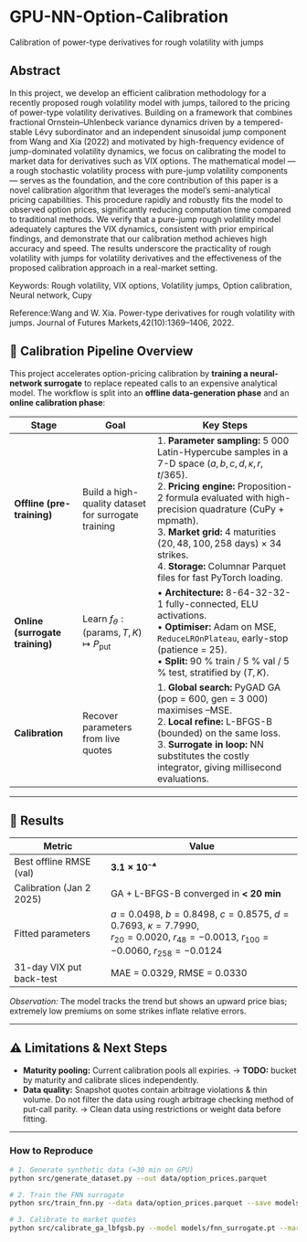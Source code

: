 # GPU-NN-Option-Calibration
Calibration of power-type derivatives for rough volatility with jumps

##  Abstract

In this project, we develop an efficient calibration methodology for a recently proposed rough volatility model with jumps, tailored to the pricing of power-type volatility derivatives. Building on a framework that combines fractional Ornstein–Uhlenbeck variance dynamics driven by a tempered-stable Lévy subordinator and an independent sinusoidal jump component from Wang and Xia (2022) and motivated by high-frequency evidence of jump-dominated volatility dynamics, we focus on calibrating the model to market data for derivatives such as VIX  options. The mathematical model — a rough stochastic volatility process with pure-jump volatility components — serves as the foundation, and the core contribution of this paper is a novel calibration algorithm that leverages the model’s semi-analytical pricing capabilities. This procedure rapidly and robustly fits the model to observed option prices, significantly reducing computation time compared to traditional methods. We verify that a pure-jump rough volatility model adequately captures the VIX dynamics, consistent with prior empirical findings, and demonstrate that our calibration method achieves high accuracy and speed. The results underscore the practicality of rough volatility with jumps for volatility derivatives and the effectiveness of the proposed calibration approach in a real-market setting.

Keywords: Rough volatility, VIX options, Volatility jumps, Option calibration, Neural network, Cupy

Reference:Wang and W. Xia. Power-type derivatives for rough volatility with jumps. Journal of Futures Markets,42(10):1369–1406, 2022.

## 🔧 Calibration Pipeline Overview

This project accelerates option-pricing calibration by **training a neural‐network surrogate** to replace repeated calls to an expensive analytical model. The workflow is split into an **offline data-generation phase** and an **online calibration phase**:

| Stage                           | Goal                                                       | Key Steps                                                                                                                                                                                                                                                                                                                                                             |
| ------------------------------- | ---------------------------------------------------------- | --------------------------------------------------------------------------------------------------------------------------------------------------------------------------------------------------------------------------------------------------------------------------------------------------------------------------------------------------------------------- |
| **Offline (pre-training)**      | Build a high-quality dataset <br>for surrogate training    | 1. **Parameter sampling:** 5 000 Latin-Hypercube samples in a 7-D space  $(a,b,c,d,\kappa,r,t/365)$. <br>2. **Pricing engine:** Proposition-2 formula evaluated with high-precision quadrature (CuPy + mpmath). <br>3. **Market grid:** 4 maturities $(20,48,100,258\text{ days})$ × 34 strikes. <br>4. **Storage:** Columnar Parquet files for fast PyTorch loading. |
| **Online (surrogate training)** | Learn $f_\theta:(\text{params},T,K)\mapsto P_{\text{put}}$ | • **Architecture:** 8-64-32-32-1 fully-connected, ELU activations. <br>• **Optimiser:** Adam on MSE, `ReduceLROnPlateau`, early-stop (patience = 25). <br>• **Split:** 90 % train / 5 % val / 5 % test, stratified by $(T,K)$.                                                                                                                                        |
| **Calibration**                 | Recover parameters from live quotes                        | 1. **Global search:** PyGAD GA (pop = 600, gen = 3 000) maximises –MSE. <br>2. **Local refine:** L-BFGS-B (bounded) on the same loss. <br>3. **Surrogate in loop:** NN substitutes the costly integrator, giving millisecond evaluations.                                                                                                                             |

---

## 🚀 Results

| Metric                   | Value                                                                                                                                               |
| ------------------------ | --------------------------------------------------------------------------------------------------------------------------------------------------- |
| Best offline RMSE (val)  | **3.1 × 10⁻⁴**                                                                                                                                      |
| Calibration (Jan 2 2025) | GA + L-BFGS-B converged in **< 20 min**                                                                                                               |
| Fitted parameters        | $a=0.0498$, $b=0.8498$, $c=0.8575$, $d=0.7693$, $\kappa=7.7990$,<br>$r_{20} = 0.0020$, $r_{48} = -0.0013$, $r_{100} = -0.0060$, $r_{258} = -0.0124$ |
| 31-day VIX put back-test | MAE = 0.0329, RMSE = 0.0330                                                                                                          |

*Observation:* The model tracks the trend but shows an upward price bias; extremely low premiums on some strikes inflate relative errors.

---

## ⚠️ Limitations & Next Steps

* **Maturity pooling:** Current calibration pools all expiries.
  → **TODO:** bucket by maturity and calibrate slices independently.
* **Data quality:** Snapshot quotes contain arbitrage violations & thin volume. Do not filter the data using rough arbitrage checking method of put-call parity. 
  → Clean data using restrictions or weight data before fitting.


---

### How to Reproduce

```bash
# 1. Generate synthetic data (≈30 min on GPU)
python src/generate_dataset.py --out data/option_prices.parquet

# 2. Train the FNN surrogate
python src/train_fnn.py --data data/option_prices.parquet --save models/fnn_surrogate.pt

# 3. Calibrate to market quotes
python src/calibrate_ga_lbfgsb.py --model models/fnn_surrogate.pt --market data/vix_quotes.csv
```

